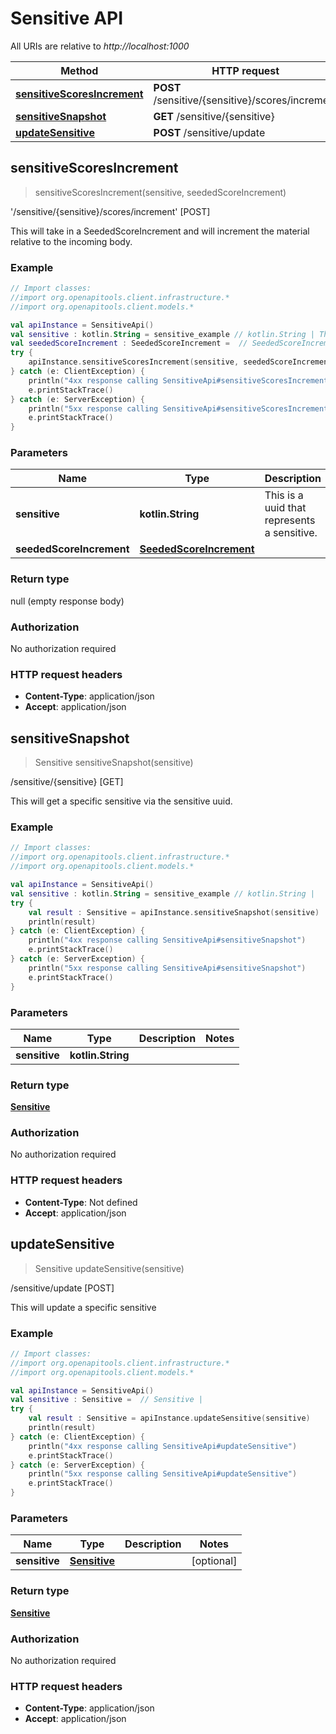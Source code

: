 # Sensitive API

All URIs are relative to *http://localhost:1000*

Method | HTTP request | Description
------------- | ------------- | -------------
[**sensitiveScoresIncrement**](#sensitivescoresincrement) | **POST** /sensitive/\{sensitive\}/scores/increment | &#39;/sensitive/\{sensitive\}/scores/increment&#39; [POST]
[**sensitiveSnapshot**](#sensitivesnapshot) | **GET** /sensitive/\{sensitive\} | /sensitive/\{sensitive\} [GET]
[**updateSensitive**](#updatesensitive) | **POST** /sensitive/update | /sensitive/update [POST]


<a id="sensitiveScoresIncrement"></a>
## **sensitiveScoresIncrement**
> sensitiveScoresIncrement(sensitive, seededScoreIncrement)

&#39;/sensitive/\{sensitive\}/scores/increment&#39; [POST]

This will take in a SeededScoreIncrement and will increment the material relative to the incoming body.

### Example
```kotlin
// Import classes:
//import org.openapitools.client.infrastructure.*
//import org.openapitools.client.models.*

val apiInstance = SensitiveApi()
val sensitive : kotlin.String = sensitive_example // kotlin.String | This is a uuid that represents a sensitive.
val seededScoreIncrement : SeededScoreIncrement =  // SeededScoreIncrement | 
try {
    apiInstance.sensitiveScoresIncrement(sensitive, seededScoreIncrement)
} catch (e: ClientException) {
    println("4xx response calling SensitiveApi#sensitiveScoresIncrement")
    e.printStackTrace()
} catch (e: ServerException) {
    println("5xx response calling SensitiveApi#sensitiveScoresIncrement")
    e.printStackTrace()
}
```

### Parameters

Name | Type | Description  | Notes
------------- | ------------- | ------------- | -------------
 **sensitive** | **kotlin.String**| This is a uuid that represents a sensitive. |
 **seededScoreIncrement** | [**SeededScoreIncrement**](../models/SeededScoreIncrement)|  | [optional]

### Return type

null (empty response body)

### Authorization

No authorization required

### HTTP request headers

 - **Content-Type**: application/json
 - **Accept**: application/json

<a id="sensitiveSnapshot"></a>
## **sensitiveSnapshot**
> Sensitive sensitiveSnapshot(sensitive)

/sensitive/\{sensitive\} [GET]

This will get a specific sensitive via the sensitive uuid.

### Example
```kotlin
// Import classes:
//import org.openapitools.client.infrastructure.*
//import org.openapitools.client.models.*

val apiInstance = SensitiveApi()
val sensitive : kotlin.String = sensitive_example // kotlin.String | 
try {
    val result : Sensitive = apiInstance.sensitiveSnapshot(sensitive)
    println(result)
} catch (e: ClientException) {
    println("4xx response calling SensitiveApi#sensitiveSnapshot")
    e.printStackTrace()
} catch (e: ServerException) {
    println("5xx response calling SensitiveApi#sensitiveSnapshot")
    e.printStackTrace()
}
```

### Parameters

Name | Type | Description  | Notes
------------- | ------------- | ------------- | -------------
 **sensitive** | **kotlin.String**|  |

### Return type

[**Sensitive**](../models/Sensitive)

### Authorization

No authorization required

### HTTP request headers

 - **Content-Type**: Not defined
 - **Accept**: application/json

<a id="updateSensitive"></a>
## **updateSensitive**
> Sensitive updateSensitive(sensitive)

/sensitive/update [POST]

This will update a specific sensitive

### Example
```kotlin
// Import classes:
//import org.openapitools.client.infrastructure.*
//import org.openapitools.client.models.*

val apiInstance = SensitiveApi()
val sensitive : Sensitive =  // Sensitive | 
try {
    val result : Sensitive = apiInstance.updateSensitive(sensitive)
    println(result)
} catch (e: ClientException) {
    println("4xx response calling SensitiveApi#updateSensitive")
    e.printStackTrace()
} catch (e: ServerException) {
    println("5xx response calling SensitiveApi#updateSensitive")
    e.printStackTrace()
}
```

### Parameters

Name | Type | Description  | Notes
------------- | ------------- | ------------- | -------------
 **sensitive** | [**Sensitive**](../models/Sensitive)|  | [optional]

### Return type

[**Sensitive**](../models/Sensitive)

### Authorization

No authorization required

### HTTP request headers

 - **Content-Type**: application/json
 - **Accept**: application/json

